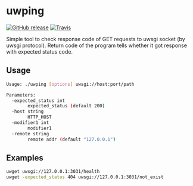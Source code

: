 # uwping

[![GitHub release](https://img.shields.io/github/release/che0/uwping.svg?style=flat-square)](https://github.com/che0/uwping/releases)
[![Travis](https://img.shields.io/travis/che0/uwping.svg?style=flat-square)](https://travis-ci.org/che0/uwping)

Simple tool to check response code of GET requests to uwsgi socket (by uwsgi protocol). Return code of the program tells whether it got response with expected status code.

## Usage

```bash
Usage: ./uwping [options] uwsgi://host:port/path

Parameters:
  -expected_status int
        expected_status (default 200)
  -host string
        HTTP_HOST
  -modifier1 int
        modifier1
  -remote string
        remote addr (default "127.0.0.1")
```

## Examples

```bash
uwget uwsgi://127.0.0.1:3031/health
uwget -expected_status 404 uwsgi://127.0.0.1:3031/not_exist

```
